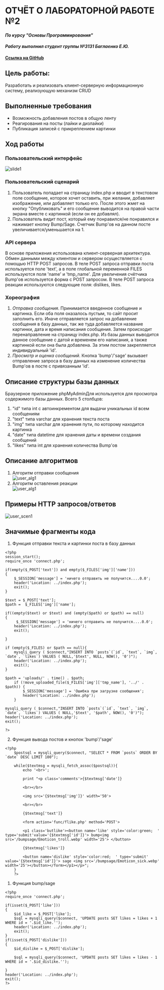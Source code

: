 # ОТЧЁТ О ЛАБОРАТОРНОЙ РАБОТЕ №2
#### *По курсу "Основы Программирования"*
#### *Работу выполнил студент группы №3131 Баглаенко Е.Ю.*
#### [Ссылка на GitHub](https://github.com/scifipunk/lab2.git)

## Цель работы:
Разработать и реализовать клиент-серверную информационную систему, реализующую механизм CRUD
## Выполненные требования
* Возможность добавления постов в общую ленту
* Реагирования на посты (лайки и дизлайки)
* Публикация записей с прикреплением картинки
## Ход работы
### Пользовательский интерфейс

   ![slide1](algs/slide1.png)


### Пользовательский сценарий
1. Пользователь попадает на страницу index.php и вводит в текстовом поле сообщение, которое хочет оставить, при желании, добавляет изображение, или добавляет только его. После этого жмет на кнопку "Опубликовать" и его сообщение выводится на правой части экрана вместе с картинкой (если он ее добавлял).  
2. Пользователь видит пост,  который ему понравился/не понравился и нажимает кнопку Bump/Sage. Счетчик Bump'ов на данном посте увеличивается/уменьшается на 1.

### API сервера

В основе приложения использована клиент-серверная архитектура. Обмен данными между клиентом и сервером осуществляется с помощью HTTP POST запросов. В теле POST запроса отправки поста используется поле  'text', а в поле глобальной переменной FILES используются поля 'name' и 'tmp_name'. Для увеличения счётчика Bump'ов используется форма с POST запросом. В теле POST запроса реакции используются следующие поля: dislikes, likes.

### Хореография
1. *Отправка сообщения*. Принимается введенное сообщение и картинка. Если оба поля оказалось пустым, то сайт просит заполнить его. Иначе отправляется запрос на добавление сообщения в базу данных, так же туда добавляется название картинки, дата и  время написания сообщения. Затем происходит перенаправление на страницу index.php. Из базы данных выводится данное сообщение с датой и временем его написания, а также картинкой если она была добавлена. За этим постом закрепляется индивидуальный 'id'.
2. *Просмотр и оценка сообщений*. Кнопка 'bump'/'sage' вызывает отправление запроса в базу данных на изменение количества Bump'ов в посте с привязанным 'id'.

## Описание структуры базы данных
Браузерное приложение phpMyAdminДля используется для просмотра содержимого базы данных. Всего 5 столбцов:
1. "id" типа int с автоинкрементом для выдачи уникальных id всем сообщениям
2. "text" типа varchar для хранения текста поста
3. "img" типа varchar для хранения пути, по которому находится картинка
4. "date" типа datetime для хранения даты и времени создания сообщений
5. "likes" типа int для хранения количества Bump'ов


## Описание алгоритмов
1. Алгоритм отправки сообщения                        
![user_alg1](algs/fpostalg.png)                                         
2. Алгоритм оставления реакции                                                   
![user_alg1](algs/flikealg.png)                 


## Примеры HTTP запросов/ответов
![user_scen1](algs/httpansw.png)


## Значимые фрагменты кода
1. Функция отправки текста и картинки поста в базу данных
```
<?php
session_start();
require_once 'connect.php';

if(empty($_POST['text']) and empty($_FILES['img']['name']))
{
    $_SESSION['message'] = 'ничего отправить не получится....0.0';
    header('Location: ../index.php');
    exit();
}

$text = $_POST['text'];
$path =  $_FILES['img']['name'];

if((empty($text) or $text) and (empty($path) or $path) == null)
{
     $_SESSION['message'] = 'ничего отправить не получится....0.0';
    header('Location: ../index.php');
    exit();
    
}

if (empty($_FILES) or $path == null){
    mysqli_query ( $connect,"INSERT INTO `posts`(`id`, `text`, `img`, `date`, `likes`) VALUES ( NULL,'$text', NULL, NOW(), '0')");
    header('Location: ../index.php'); 
    exit();
}

$path = 'uploads/' . time() . $path;
    if (!move_uploaded_file($_FILES['img']['tmp_name'], '../' . $path)) {
        $_SESSION['message'] = 'Ошибка при загрузке сообщения';
        header('Location: ../index.php');
    }

mysqli_query ( $connect,"INSERT INTO `posts`(`id`, `text`, `img`, `date`, `likes`) VALUES ( NULL,'$text', '$path', NOW(), '0')");
header('Location: ../index.php'); 
exit();

?>
```
2. Функция вывода постов и кнопок 'bump'/'sage'
```
<?php
    $postsql = mysqli_query($connect, "SELECT * FROM `posts` ORDER BY `date` DESC LIMIT 100");
    
    while($textmsg = mysqli_fetch_assoc($postsql)){
        echo '<br>';
        
        print "<p class='comments'>{$textmsg['date']}
        
        <br></br>
        
        <img src='{$textmsg['img']}' width='50'>
        
        <br></br>
        
        {$textmsg['text']} 
        
        <form action='func/flike.php' method='POST'>
        
        <p1 class='butlike'><button name='like' style='color:green;  ' type='submit'value='{$textmsg['id']}'> bump<img src='/bumpsage/Emoticon_troll.webp' width='25'> </button>
        
        {$textmsg['likes']}
        
        <button name='dislike' style='color:red;  ' type='submit' value='{$textmsg['id']}'> sage <img src='/bumpsage/Emoticon_sick.webp' width='25'></button></form></p1></p>";
    }
    ?>
```
1. Функция bump/sage
```
<?php
require_once 'connect.php';

if(isset($_POST['like']))
{
    $id_like = $_POST['like'];
    $sql = mysqli_query($connect, 'UPDATE posts SET likes = likes + 1 WHERE id = '.$id_like.'');
    header('Location: ../index.php');
    exit();
}
if(isset($_POST['dislike']))
{
    $id_dislike = $_POST['dislike'];
    
    $sql = mysqli_query($connect, 'UPDATE posts SET likes = likes - 1 WHERE id = '.$id_dislike.'');
    
}
header('Location: ../index.php');
exit();
?>
```
